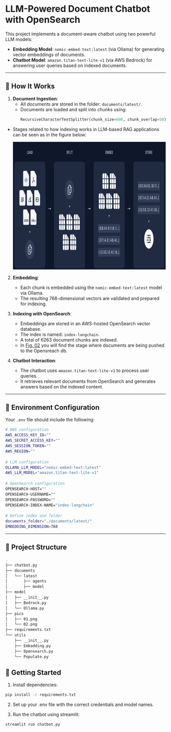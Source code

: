 
# LLM-Powered Document Chatbot with OpenSearch

This project implements a document-aware chatbot using two powerful LLM models:

- **Embedding Model**: `nomic-embed-text:latest` (via Ollama) for generating vector embeddings of documents.
- **Chatbot Model**: `amazon.titan-text-lite-v1` (via AWS Bedrock) for answering user queries based on indexed documents.

---

## 🧠 How It Works

1. **Document Ingestion**:
   - All documents are stored in the folder: `documents/latest/`.
   - Documents are loaded and split into chunks using:
     ```python
     RecursiveCharacterTextSplitter(chunk_size=600, chunk_overlap=50)
     ```
  - Stages related to how indexing works in LLM-based RAG applications can be seen as in the figure below:
    <p align="center">
      <img src="./pics/01.png" alt="Fig. 01 - Indexing in RAG" width="600" height="400"/>
    </p>

2. **Embedding**:
   - Each chunk is embedded using the `nomic-embed-text:latest` model via Ollama.
   - The resulting 768-dimensional vectors are validated and prepared for indexing.

3. **Indexing with OpenSearch**:
   - Embeddings are stored in an AWS-hosted OpenSearch vector database.
   - The index is named: `index-langchain`.
   - A total of 6263 document chunks are indexed.
   - In [Fig. 02](./pics/02.png) you will find the stage where documents are being pushed to the Opensreach db.

4. **Chatbot Interaction**:
   - The chatbot uses `amazon.titan-text-lite-v1` to process user queries.
   - It retrieves relevant documents from OpenSearch and generates answers based on the indexed content.

---

## 🔧 Environment Configuration
Your `.env` file should include the following:

```bash
# AWS configuration
AWS_ACCESS_KEY_ID=""
AWS_SECRET_ACCESS_KEY=""
AWS_SESSION_TOKEN=""
AWS_REGION=""

# LLM configuration
OLLAMA_LLM_MODEL="nomic-embed-text:latest"
AWS_LLM_MODEL="amazon.titan-text-lite-v1"

# OpenSearch configuration
OPENSEARCH-HOST=""
OPENSEARCH-USERNAME=""
OPENSEARCH-PASSWORD=""
OPENSEARCH-INDEX-NAME="index-langchain"

# Define index and folder
documents_folder="./documents/latest/"
EMBEDDING_DIMENSION=768
```
---
## 📁 Project Structure

```bash
.
├── chatbot.py
├── documents
│   └── latest
│       ├── agents
│       ├── model
├── model
│   ├── __init__.py
│   ├── Bedrock.py
│   └── Ollama.py
├── pics
│   ├── 01.png
│   └── 02.png
├── requirements.txt
└── utils
    ├── __init__.py
    ├── Embadding.py
    ├── Opensearch.py
    └── Populate.py
```

## 🚀 Getting Started
1. Install dependencies:

```bash
pip install -r requirements.txt

```

2. Set up your .env file with the correct credentials and model names.

3. Run the chatbot using streamlit:
```bash 
streamlit run chatbot.py 
```